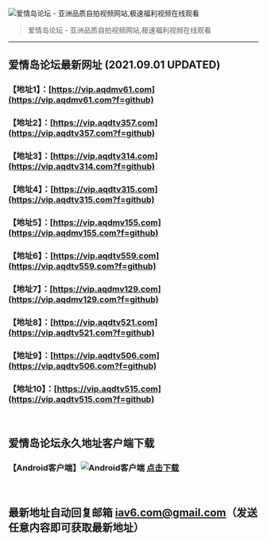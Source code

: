 ![爱情岛论坛 - 亚洲品质自拍视频网站,极速福利视频在线观看](http://ww1.sinaimg.cn/large/007drMcOgy1g5i6x3ua0xj30eg0393yo.jpg)
> 爱情岛论坛 - 亚洲品质自拍视频网站,极速福利视频在线观看

---

## 爱情岛论坛最新网址 (2021.09.01 UPDATED)
### 【地址1】：[https://vip.aqdmv61.com](https://vip.aqdmv61.com?f=github)
### 【地址2】：[https://vip.aqdtv357.com](https://vip.aqdtv357.com?f=github)
### 【地址3】：[https://vip.aqdtv314.com](https://vip.aqdtv314.com?f=github)
### 【地址4】：[https://vip.aqdtv315.com](https://vip.aqdtv315.com?f=github)
### 【地址5】：[https://vip.aqdmv155.com](https://vip.aqdmv155.com?f=github)
### 【地址6】：[https://vip.aqdtv559.com](https://vip.aqdtv559.com?f=github)
### 【地址7】：[https://vip.aqdmv129.com](https://vip.aqdmv129.com?f=github)
### 【地址8】：[https://vip.aqdtv521.com](https://vip.aqdtv521.com?f=github)
### 【地址9】：[https://vip.aqdtv506.com](https://vip.aqdtv506.com?f=github)
### 【地址10】：[https://vip.aqdtv515.com](https://vip.aqdtv515.com?f=github)
<br>

## 爱情岛论坛永久地址客户端下载
### 【Android客户端】![Android客户端](https://ww1.sinaimg.cn/large/007drMcOgy1fzljgv278jj300f00ia9t.jpg) [点击下载](https://app.aqdlt.app/v1/aqdlt_android_0828.apk)

<br>

## 最新地址自动回复邮箱 [iav6.com@gmail.com](mailto:iav6.com@gmail.com)（发送任意内容即可获取最新地址）

